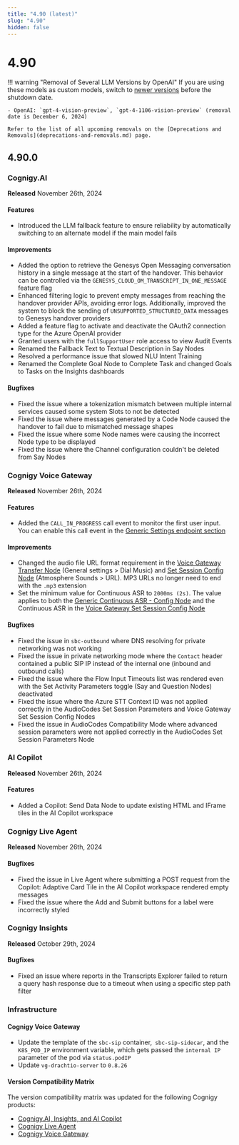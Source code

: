 ```yaml
---
title: "4.90 (latest)"
slug: "4.90"
hidden: false
---
```


# 4.90

!!! warning "Removal of Several LLM Versions by OpenAI"
    If you are using these models as custom models, switch to [newer versions](../ai/empower/llms/model-support-by-feature.md) before the shutdown date.

    - OpenAI: `gpt-4-vision-preview`, `gpt-4-1106-vision-preview` (removal date is December 6, 2024)

    Refer to the list of all upcoming removals on the [Deprecations and Removals](deprecations-and-removals.md) page.

## 4.90.0

### Cognigy.AI

**Released** November 26th, 2024

#### Features

- Introduced the LLM fallback feature to ensure reliability by automatically switching to an alternate model if the main model fails

#### Improvements

- Added the option to retrieve the Genesys Open Messaging conversation history in a single message at the start of the handover. This behavior can be controlled via the `GENESYS_CLOUD_OM_TRANSCRIPT_IN_ONE_MESSAGE` feature flag
- Enhanced filtering logic to prevent empty messages from reaching the handover provider APIs, avoiding error logs. Additionally, improved the system to block the sending of `UNSUPPORTED_STRUCTURED_DATA` messages to Genesys handover providers
- Added a feature flag to activate and deactivate the OAuth2 connection type for the Azure OpenAI provider
- Granted users with the `fullSupportUser` role access to view Audit Events
- Renamed the Fallback Text to Textual Description in Say Nodes
- Resolved a performance issue that slowed NLU Intent Training
- Renamed the Complete Goal Node to Complete Task and changed Goals to Tasks on the Insights dashboards

#### Bugfixes

- Fixed the issue where a tokenization mismatch between multiple internal services caused some system Slots to not be detected
- Fixed the issue where messages generated by a Code Node caused the handover to fail due to mismatched message shapes
- Fixed the issue where some Node names were causing the incorrect Node type to be displayed
- Fixed the issue where the Channel configuration couldn't be deleted from Say Nodes

### Cognigy Voice Gateway

**Released** November 26th, 2024

#### Features

- Added the `CALL_IN_PROGRESS` call event to monitor the first user input. You can enable this call event in the [Generic Settings endpoint section](../ai/deploy/endpoint-reference/voice-gateway.md#generic-settings)

#### Improvements

- Changed the audio file URL format requirement in the [Voice Gateway Transfer Node](../ai/build/node-reference/voice/voice-gateway/transfer.md) (General settings > Dial Music) and [Set Session Config Node](../ai/build/node-reference/voice/voice-gateway/parameter-details.md#atmosphere-sounds) (Atmosphere Sounds > URL). MP3 URLs no longer need to end with the `.mp3` extension
- Set the minimum value for Continuous ASR to `2000ms (2s)`. The value applies to both the [Generic Continuous ASR - Config Node](../ai/build/node-reference/voice/generic/continuous-asr-config.md) and the Continuous ASR in the [Voice Gateway Set Session Config Node](../ai/build/node-reference/voice/voice-gateway/set-session-config.md)

#### Bugfixes

- Fixed the issue in `sbc-outbound` where DNS resolving for private networking was not working
- Fixed the issue in private networking mode where the `Contact` header contained a public SIP IP instead of the internal one (inbound and outbound calls)
- Fixed the issue where the Flow Input Timeouts list was rendered even with the Set Activity Parameters toggle (Say and Question Nodes) deactivated
- Fixed the issue where the Azure STT Context ID was not applied correctly in the AudioCodes Set Session Parameters and Voice Gateway Set Session Config Nodes
- Fixed the issue in AudioCodes Compatibility Mode where advanced session parameters were not applied correctly in the AudioCodes Set Session Parameters Node

### AI Copilot

**Released** November 26th, 2024

#### Features

- Added a Copilot: Send Data Node to update existing HTML and IFrame tiles in the AI Copilot workspace

### Cognigy Live Agent

**Released** November 26th, 2024

#### Bugfixes

- Fixed the issue in Live Agent where submitting a POST request from the Copilot: Adaptive Card Tile in the AI Copilot workspace rendered empty messages
- Fixed the issue where the Add and Submit buttons for a label were incorrectly styled

### Cognigy Insights

**Released** October 29th, 2024

#### Bugfixes

- Fixed an issue where reports in the Transcripts Explorer failed to return a query hash response due to a timeout when using a specific step path filter

### Infrastructure

#### Cognigy Voice Gateway

- Update the template of the `sbc-sip` container,` sbc-sip-sidecar`, and the `K8S_POD_IP` environment variable, which gets passed the `internal IP` parameter of the pod via `status.podIP`
- Update `vg-drachtio-server` to `0.8.26`

#### Version Compatibility Matrix

The version compatibility matrix was updated for the following Cognigy products:

- [Cognigy.AI, Insights, and AI Copilot](../ai/installation/version-compatibility-matrix.md)
- [Cognigy Live Agent](../live-agent/installation/deployment/version-compatibility-matrix.md)
- [Cognigy Voice Gateway](../voice-gateway/installation/version-compatibility-matrix.md)